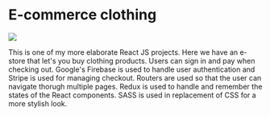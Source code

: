 # E-commerce clothing

![](ecommerce_sample.gif)

This is one of my more elaborate React JS projects. Here we have an e-store that let's you buy clothing products. Users can sign in and pay when checking out. Google's Firebase is used to handle user authentication and Stripe is used for managing checkout. Routers are used so that the user can navigate thorugh multiple pages. Redux is used to handle and remember the states of the React components. SASS is used in replacement of CSS for a more stylish look.
